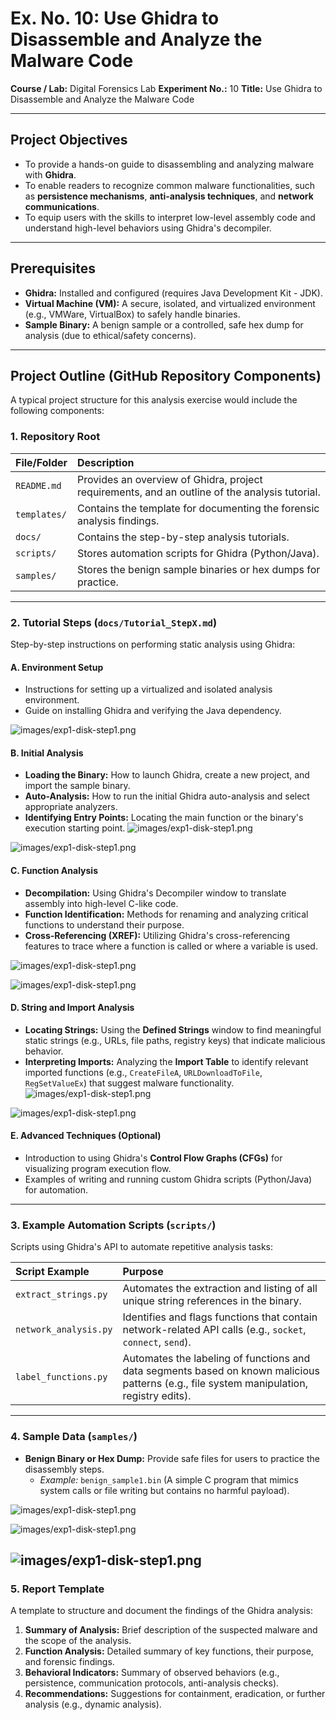 # Ex. No. 10: Use Ghidra to Disassemble and Analyze the Malware Code

**Course / Lab:** Digital Forensics Lab
**Experiment No.:** 10
**Title:** Use Ghidra to Disassemble and Analyze the Malware Code

---

## Project Objectives

* To provide a hands-on guide to disassembling and analyzing malware with **Ghidra**.
* To enable readers to recognize common malware functionalities, such as **persistence mechanisms**, **anti-analysis techniques**, and **network communications**.
* To equip users with the skills to interpret low-level assembly code and understand high-level behaviors using Ghidra's decompiler.

---

## Prerequisites

* **Ghidra:** Installed and configured (requires Java Development Kit - JDK).
* **Virtual Machine (VM):** A secure, isolated, and virtualized environment (e.g., VMWare, VirtualBox) to safely handle binaries.
* **Sample Binary:** A benign sample or a controlled, safe hex dump for analysis (due to ethical/safety concerns).


---

## Project Outline (GitHub Repository Components)

A typical project structure for this analysis exercise would include the following components:

### 1. Repository Root

| File/Folder | Description |
| :--- | :--- |
| `README.md` | Provides an overview of Ghidra, project requirements, and an outline of the analysis tutorial. |
| `templates/` | Contains the template for documenting the forensic analysis findings. |
| `docs/` | Contains the step-by-step analysis tutorials. |
| `scripts/` | Stores automation scripts for Ghidra (Python/Java). |
| `samples/` | Stores the benign sample binaries or hex dumps for practice. |

---

### 2. Tutorial Steps (`docs/Tutorial_StepX.md`)

Step-by-step instructions on performing static analysis using Ghidra:

#### A. Environment Setup
* Instructions for setting up a virtualized and isolated analysis environment.
* Guide on installing Ghidra and verifying the Java dependency.

![images/exp1-disk-step1.png](https://github.com/saichaitanya200627/Digital-Forensics-/blob/1e2aecb7c83e65f0a1cb1f4a30f9344abe86b0a5/images/10.18.png)
#### B. Initial Analysis
* **Loading the Binary:** How to launch Ghidra, create a new project, and import the sample binary.
* **Auto-Analysis:** How to run the initial Ghidra auto-analysis and select appropriate analyzers.
* **Identifying Entry Points:** Locating the main function or the binary's execution starting point.
![images/exp1-disk-step1.png](https://github.com/saichaitanya200627/Digital-Forensics-/blob/1e2aecb7c83e65f0a1cb1f4a30f9344abe86b0a5/images/10.16.png)


![images/exp1-disk-step1.png](https://github.com/saichaitanya200627/Digital-Forensics-/blob/1e2aecb7c83e65f0a1cb1f4a30f9344abe86b0a5/images/10.14.png)

#### C. Function Analysis
* **Decompilation:** Using Ghidra's Decompiler window to translate assembly into high-level C-like code.
* **Function Identification:** Methods for renaming and analyzing critical functions to understand their purpose.
* **Cross-Referencing (XREF):** Utilizing Ghidra's cross-referencing features to trace where a function is called or where a variable is used.

![images/exp1-disk-step1.png](https://github.com/saichaitanya200627/Digital-Forensics-/blob/1e2aecb7c83e65f0a1cb1f4a30f9344abe86b0a5/images/10.11.png)

![images/exp1-disk-step1.png](https://github.com/saichaitanya200627/Digital-Forensics-/blob/1e2aecb7c83e65f0a1cb1f4a30f9344abe86b0a5/images/10.10.png)

#### D. String and Import Analysis
* **Locating Strings:** Using the **Defined Strings** window to find meaningful static strings (e.g., URLs, file paths, registry keys) that indicate malicious behavior.
* **Interpreting Imports:** Analyzing the **Import Table** to identify relevant imported functions (e.g., `CreateFileA`, `URLDownloadToFile`, `RegSetValueEx`) that suggest malware functionality.
![images/exp1-disk-step1.png](https://github.com/saichaitanya200627/Digital-Forensics-/blob/1e2aecb7c83e65f0a1cb1f4a30f9344abe86b0a5/images/10.9.png)

![images/exp1-disk-step1.png](https://github.com/saichaitanya200627/Digital-Forensics-/blob/1e2aecb7c83e65f0a1cb1f4a30f9344abe86b0a5/images/10.7.png)

#### E. Advanced Techniques (Optional)
* Introduction to using Ghidra's **Control Flow Graphs (CFGs)** for visualizing program execution flow.
* Examples of writing and running custom Ghidra scripts (Python/Java) for automation.

---

### 3. Example Automation Scripts (`scripts/`)

Scripts using Ghidra's API to automate repetitive analysis tasks:

| Script Example | Purpose |
| :--- | :--- |
| `extract_strings.py` | Automates the extraction and listing of all unique string references in the binary. |
| `network_analysis.py` | Identifies and flags functions that contain network-related API calls (e.g., `socket`, `connect`, `send`). |
| `label_functions.py` | Automates the labeling of functions and data segments based on known malicious patterns (e.g., file system manipulation, registry edits). |

---

### 4. Sample Data (`samples/`)

* **Benign Binary or Hex Dump:** Provide safe files for users to practice the disassembly steps.
    * *Example:* `benign_sample1.bin` (A simple C program that mimics system calls or file writing but contains no harmful payload).

![images/exp1-disk-step1.png](https://github.com/saichaitanya200627/Digital-Forensics-/blob/1e2aecb7c83e65f0a1cb1f4a30f9344abe86b0a5/images/10.4.png)

![images/exp1-disk-step1.png](https://github.com/saichaitanya200627/Digital-Forensics-/blob/1e2aecb7c83e65f0a1cb1f4a30f9344abe86b0a5/images/10.3.png)


![images/exp1-disk-step1.png](https://github.com/saichaitanya200627/Digital-Forensics-/blob/1e2aecb7c83e65f0a1cb1f4a30f9344abe86b0a5/images/10.2.png)
---

### 5. Report Template

A template to structure and document the findings of the Ghidra analysis:

1.  **Summary of Analysis:** Brief description of the suspected malware and the scope of the analysis.
2.  **Function Analysis:** Detailed summary of key functions, their purpose, and forensic findings.
3.  **Behavioral Indicators:** Summary of observed behaviors (e.g., persistence, communication protocols, anti-analysis checks).
4.  **Recommendations:** Suggestions for containment, eradication, or further analysis (e.g., dynamic analysis).
